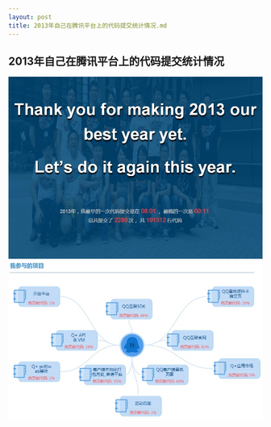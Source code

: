 ```yaml
---
layout: post
title: 2013年自己在腾讯平台上的代码提交统计情况.md
---
```


## 2013年自己在腾讯平台上的代码提交统计情况

![提交行数，时间](/attachments/2014-04-16-2013_code_submit1.jpg)
![我参与的项目](/attachments/2014-04-16-2013_code_submit2.jpg)
